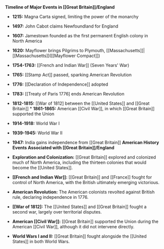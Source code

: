
**Timeline of Major Events in [[Great Britain]]/England**

* **1215:** Magna Carta signed, limiting the power of the monarchy
* **1497:** John Cabot claims Newfoundland for England
* **1607:** Jamestown founded as the first permanent English colony in North America
* **1620:** Mayflower brings Pilgrims to Plymouth, [[Massachusetts]]|[[Massachusetts]]([[Mayflower Compact]])
* **1754-1763:** [[French and Indian War]] (Seven Years' War)
* **1765:** [[Stamp Act]] passed, sparking American Revolution
* **1776:** [[Declaration of Independence]] adopted
* **1783:** [[Treaty of Paris 1776] ends American Revolution
* **1812-1815:** [[War of 1812] between the [[United States]] and [[Great Britain]] * **1861-1865:** American [[Civil War]], in which [[Great Britain]] supported the Union
* **1914-1918:** World War I
* **1939-1945:** World War II
* **1947:** India gains independence from [[Great Britain]] 
**American History Events Associated with [[Great Britain]]/England**

* **Exploration and Colonization:** [[Great Britain]] explored and colonized much of North America, including the thirteen colonies that would become the [[United States]].
* **[[French and Indian War]]:** [[Great Britain]] and [[France]] fought for control of North America, with the British ultimately emerging victorious.
* **American Revolution:** The American colonists revolted against British rule, declaring independence in 1776.
* **[[War of 1812]:** The [[United States]] and [[Great Britain]] fought a second war, largely over territorial disputes.
* **American [[Civil War]]:** [[Great Britain]] supported the Union during the American [[Civil War]], although it did not intervene directly.
* **World Wars I and II:** [[Great Britain]] fought alongside the [[United States]] in both World Wars.